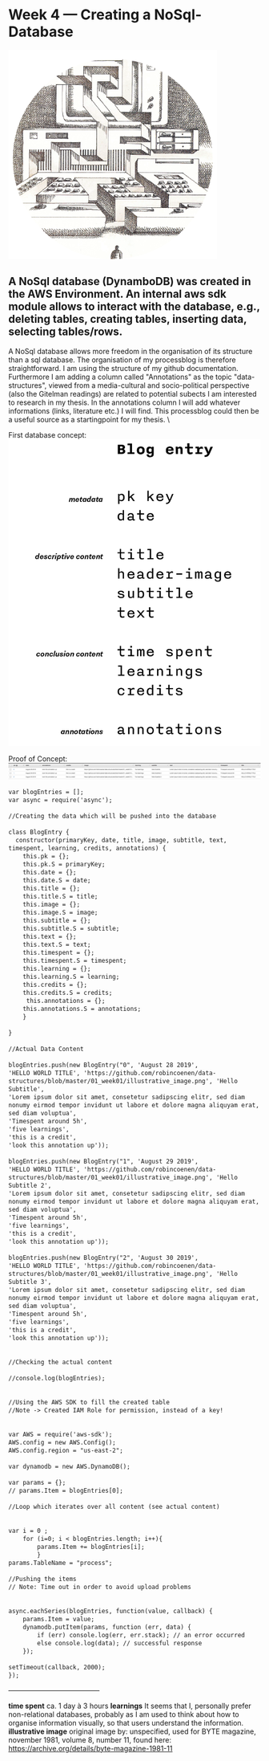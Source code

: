 Week 4 — Creating a NoSql-Database
==========================

![alt text](./illustrative_image_5.png)


## A NoSql database (DynamboDB) was created in the AWS Environment. An internal aws sdk module allows to interact with the database, e.g., deleting tables, creating tables, inserting data, selecting tables/rows.

A NoSql database allows more freedom in the organisation of its structure than a sql database. The organisation of my processblog is therefore straightforward. 
I am using the structure of my github documentation. Furthermore I am adding a column called "Annotations" as the topic "data-structures", viewed from a media-cultural and socio-political perspective 
(also the Gitelman readings) are related to potential subects I am interested to research in my thesis. In the annotations column I will add whatever informations (links, literature etc.) I will find.
This processblog could then be a useful source as a startingpoint for my thesis.    \

First database concept:
![alt text](./database_concept_a.png)

Proof of Concept:
![alt text](./proofofconcept.png)

```
var blogEntries = [];
var async = require('async');

//Creating the data which will be pushed into the database

class BlogEntry {
  constructor(primaryKey, date, title, image, subtitle, text, timespent, learning, credits, annotations) {
    this.pk = {};
    this.pk.S = primaryKey;
    this.date = {}; 
    this.date.S = date;
    this.title = {};
    this.title.S = title;
    this.image = {};
    this.image.S = image;
    this.subtitle = {};
    this.subtitle.S = subtitle;
    this.text = {};
    this.text.S = text;
    this.timespent = {};
    this.timespent.S = timespent;
    this.learning = {};
    this.learning.S = learning;
    this.credits = {};
    this.credits.S = credits;
     this.annotations = {};
    this.annotations.S = annotations;
    }
   
}

//Actual Data Content

blogEntries.push(new BlogEntry("0", 'August 28 2019', 
'HELLO WORLD TITLE', 'https://github.com/robincoenen/data-structures/blob/master/01_week01/illustrative_image.png', 'Hello Subtitle',
'Lorem ipsum dolor sit amet, consetetur sadipscing elitr, sed diam nonumy eirmod tempor invidunt ut labore et dolore magna aliquyam erat, sed diam voluptua',
'Timespent around 5h',
'five learnings',
'this is a credit',
'look this annotation up'));

blogEntries.push(new BlogEntry("1", 'August 29 2019', 
'HELLO WORLD TITLE', 'https://github.com/robincoenen/data-structures/blob/master/01_week01/illustrative_image.png', 'Hello Subtitle 2',
'Lorem ipsum dolor sit amet, consetetur sadipscing elitr, sed diam nonumy eirmod tempor invidunt ut labore et dolore magna aliquyam erat, sed diam voluptua',
'Timespent around 5h',
'five learnings',
'this is a credit',
'look this annotation up'));

blogEntries.push(new BlogEntry("2", 'August 30 2019', 
'HELLO WORLD TITLE', 'https://github.com/robincoenen/data-structures/blob/master/01_week01/illustrative_image.png', 'Hello Subtitle 3',
'Lorem ipsum dolor sit amet, consetetur sadipscing elitr, sed diam nonumy eirmod tempor invidunt ut labore et dolore magna aliquyam erat, sed diam voluptua',
'Timespent around 5h',
'five learnings',
'this is a credit',
'look this annotation up'));


//Checking the actual content

//console.log(blogEntries);


//Using the AWS SDK to fill the created table
//Note -> Created IAM Role for permission, instead of a key!


var AWS = require('aws-sdk');
AWS.config = new AWS.Config();
AWS.config.region = "us-east-2";

var dynamodb = new AWS.DynamoDB();

var params = {};
// params.Item = blogEntries[0]; 

//Loop which iterates over all content (see actual content)


var i = 0 ;
    for (i=0; i < blogEntries.length; i++){
        params.Item += blogEntries[i];  
        }
params.TableName = "process";

//Pushing the items
// Note: Time out in order to avoid upload problems


async.eachSeries(blogEntries, function(value, callback) {
    params.Item = value;
    dynamodb.putItem(params, function (err, data) {
        if (err) console.log(err, err.stack); // an error occurred
        else console.log(data); // successful response
    });
    
setTimeout(callback, 2000);
}); 
```

––––––––––––––––––––––––––

**time spent**
ca. 1 day à 3 hours 
**learnings**
It seems that I, personally prefer non-relational databases, probably as I am used to think about how to organise information visually, so that users understand the information. 
**illustrative image**
original image by: unspecified, 
used for BYTE magazine, 
november 1981, volume 8, number 11, 
found here: https://archive.org/details/byte-magazine-1981-11

 
